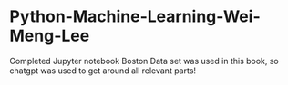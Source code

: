 # Python-Machine-Learning-Wei-Meng-Lee
Completed Jupyter notebook 
Boston Data set was used in this book, so chatgpt was used to get around all relevant parts! 
